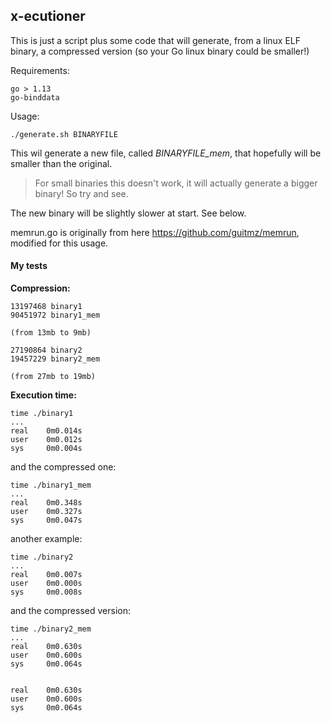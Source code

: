 ## x-ecutioner

This is just a script plus some code that will generate, from a linux ELF binary, a compressed version (so your Go linux binary could be smaller!)

Requirements:

	go > 1.13
	go-binddata
	
Usage:

	./generate.sh BINARYFILE
	
This wil generate a new file, called *BINARYFILE_mem*, that hopefully will be smaller than the original.


>For small binaries this doesn't work, it will actually generate a bigger binary! So try and see.

The new binary will be slightly slower at start. See below.

memrun.go is originally from here https://github.com/guitmz/memrun, modified for this usage.

#### My tests

**Compression:**

	13197468 binary1
	90451972 binary1_mem
	
	(from 13mb to 9mb)
	
	27190864 binary2
	19457229 binary2_mem
	
	(from 27mb to 19mb)
	
**Execution time:**

	time ./binary1
	...
	real    0m0.014s
	user    0m0.012s
	sys     0m0.004s

and the compressed one:

	time ./binary1_mem 
	...
	real    0m0.348s
	user    0m0.327s
	sys     0m0.047s
	
another example:

	time ./binary2
	...
	real    0m0.007s
	user    0m0.000s
	sys     0m0.008s
	
and the compressed version:

	time ./binary2_mem 
	...
	real    0m0.630s
	user    0m0.600s
	sys     0m0.064s


	real    0m0.630s
	user    0m0.600s
	sys     0m0.064s

